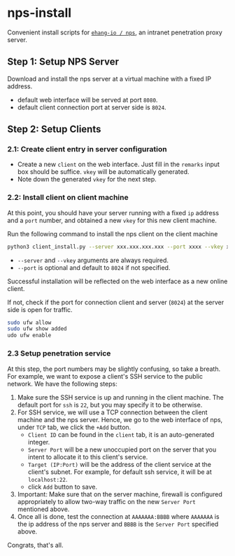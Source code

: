 # nps-install

Convenient install scripts for [`ehang-io / nps`](https://github.com/ehang-io/nps), an intranet penetration proxy server.

## Step 1: Setup NPS Server

Download and install the nps server at a virtual machine with a fixed IP address.

-   default web interface will be served at port `8080`.
-   default client connection port at server side is `8024`.

## Step 2: Setup Clients

### 2.1: Create client entry in server configuration

-   Create a new `client` on the web interface. Just fill in the `remarks` input box should be suffice. `vkey` will be automatically generated.
-   Note down the generated `vkey` for the next step.

### 2.2: Install client on client machine

At this point, you should have your server running with a fixed `ip` address and a `port` number, and obtained a new `vkey` for this new client machine.

Run the following command to install the nps client on the client machine

```bash
python3 client_install.py --server xxx.xxx.xxx.xxx --port xxxx --vkey xxxxxxxx
```

-   `--server` and `--vkey` arguments are always required.
-   `--port` is optional and default to `8024` if not specified.

Successful installation will be reflected on the web interface as a new online client.

If not, check if the port for connection client and server (`8024`) at the server side is open for traffic.

```bash
sudo ufw allow
sudo ufw show added
udo ufw enable
```

### 2.3 Setup penetration service

At this step, the port numbers may be slightly confusing, so take a breath. For example, we want to expose a client's SSH service to the public network. We have the following steps:

1. Make sure the SSH service is up and running in the client machine. The default port for `ssh` is `22`, but you may specify it to be otherwise.
2. For SSH service, we will use a TCP connection between the client machine and the nps server. Hence, we go to the web interface of nps, under `TCP` tab, we click the `+Add` button.
    - `Client ID` can be found in the `client` tab, it is an auto-generated integer.
    - `Server Port` will be a new unoccupied port on the server that you intent to allocate it to this client's service.
    - `Target (IP:Port)` will be the address of the client service at the client's subnet. For example, for default ssh service, it will be at `localhost:22`.
    - click `Add` button to save.
3. Important: Make sure that on the server machine, firewall is configured appropriately to allow two-way traffic on the new `Server Port` mentioned above.
4. Once all is done, test the connection at `AAAAAAA:BBBB` where `AAAAAAA` is the ip address of the nps server and `BBBB` is the `Server Port` specified above.

Congrats, that's all.
